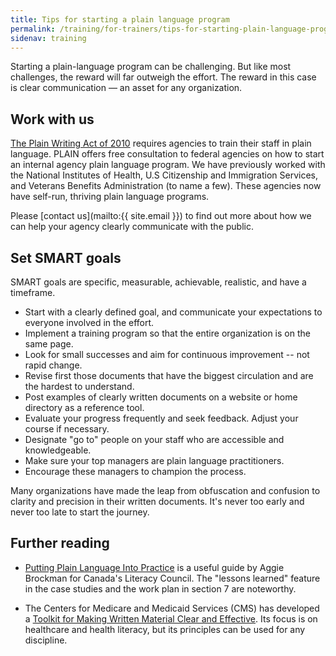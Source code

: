 ```yaml
---
title: Tips for starting a plain language program
permalink: /training/for-trainers/tips-for-starting-plain-language-program/
sidenav: training
---
```


Starting a plain-language program can be challenging. But like most challenges, the reward will far outweigh the effort. The reward in this case is clear communication — an asset for any organization.

## Work with us

[The Plain Writing Act of 2010](http://frwebgate.access.gpo.gov/cgi-bin/getdoc.cgi?dbname=111_cong_bills&docid=f:h946enr.txt.pdf) requires agencies to train their staff in plain language. PLAIN offers free consultation to federal agencies on how to start an internal agency plain language program. We have previously worked with the National Institutes of Health, U.S Citizenship and Immigration Services, and Veterans Benefits Administration (to name a few). These agencies now have self-run, thriving plain language programs.

Please [contact us](mailto:{{ site.email }}) to find out more about how we can help your agency clearly communicate with the public.

## Set SMART goals

SMART goals are specific, measurable, achievable, realistic, and have a timeframe.

- Start with a clearly defined goal, and communicate your expectations to everyone involved in the effort.
- Implement a training program so that the entire organization is on the same page.
- Look for small successes and aim for continuous improvement -- not rapid change.
- Revise first those documents that have the biggest circulation and are the hardest to understand.
- Post examples of clearly written documents on a website or home directory as a reference tool.
- Evaluate your progress frequently and seek feedback. Adjust your course if necessary.
- Designate "go to" people on your staff who are accessible and knowledgeable.
- Make sure your top managers are plain language practitioners.
- Encourage these managers to champion the process.

Many organizations have made the leap from obfuscation and confusion to clarity and precision in their written documents. It's never too early and never too late to start the journey.

## Further reading

- [Putting Plain Language Into Practice](http://en.copian.ca/library/learning/nwt/practice/contents.htm) is a useful guide by Aggie Brockman for Canada's Literacy Council. The "lessons learned" feature in the case studies and the work plan in section 7 are noteworthy.

- The Centers for Medicare and Medicaid Services (CMS) has developed a [Toolkit for Making Written Material Clear and Effective](http://www.cms.gov/WrittenMaterialsToolkit/). Its focus is on healthcare and health literacy, but its principles can be used for any discipline.
